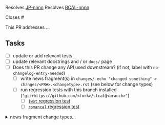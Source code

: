 <!-- If this PR closes a JIRA ticket, make sure the title starts with the JIRA issue number,
for example JP-1234: <Fix a bug> -->

Resolves [JP-nnnn](https://jira.stsci.edu/browse/JP-nnnn)
Resolves [RCAL-nnnn](https://jira.stsci.edu/browse/RCAL-nnnn)

<!-- If this PR closes a GitHub issue, reference it here by its number -->

Closes #

<!-- describe the changes comprising this PR here -->

This PR addresses ...

<!-- if you can't perform these tasks due to permissions, please ask a maintainer to do them -->

## Tasks

- [ ] update or add relevant tests
- [ ] update relevant docstrings and / or `docs/` page
- [ ] Does this PR change any API used downstream? (if not, label with `no-changelog-entry-needed`)
  - [ ] write news fragment(s) in `changes/`: `echo "changed something" > changes/<PR#>.<changetype>.rst` (see below for change types)
  - [ ] run regression tests with this branch installed (`"git+https://github.com/<fork>/stcal@<branch>"`)
    - [ ] [`jwst` regression test](https://github.com/spacetelescope/RegressionTests/actions/workflows/jwst.yml)
    - [ ] [`romancal` regression test](https://github.com/spacetelescope/RegressionTests/actions/workflows/romancal.yml)

<details><summary>news fragment change types...</summary>

- `changes/<PR#>.apichange.rst`: change to public API
- `changes/<PR#>.bugfix.rst`: fixes an issue
- `changes/<PR#>.general.rst`: infrastructure or miscellaneous change
</details>
